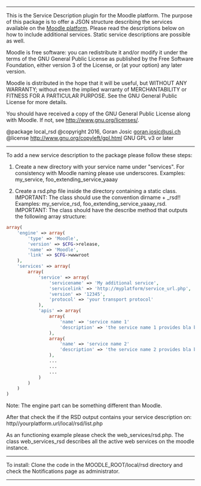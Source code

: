 *****************************************************************************
This is the Service Description plugin for the Moodle platform.
The purpose of this package is to offer a JSON structure describing
the services available on the [Moodle platform](http://www.moodle.org).
Please read the descriptions below on how to include additional
services. Static service descriptions are possible as well.

Moodle is free software: you can redistribute it and/or modify
it under the terms of the GNU General Public License as published by
the Free Software Foundation, either version 3 of the License, or
(at your option) any later version.

Moodle is distributed in the hope that it will be useful,
but WITHOUT ANY WARRANTY; without even the implied warranty of
MERCHANTABILITY or FITNESS FOR A PARTICULAR PURPOSE.  See the
GNU General Public License for more details.

You should have received a copy of the GNU General Public License
along with Moodle.  If not, see <http://www.gnu.org/licenses/>.


@package   local_rsd
@copyright 2016, Goran Josic <goran.josic@usi.ch>
@license   http://www.gnu.org/copyleft/gpl.html GNU GPL v3 or later
*****************************************************************************

To add a new service description to the package please follow these steps:

1. Create a new directory with your service name under "services".
   For consistency with Moodle naming please use underscores.
   Examples: my_service, foo_extending_service_yaaay

2. Create a rsd.php file inside the directory containing a static class.
   IMPORTANT: The class should use the convention dirname + _rsd!!
   Examples: my_service_rsd, foo_extending_service_yaaay_rsd.
   IMPORTANT: The class should have the describe method that outputs
   the following array structure:

```php
array(
	'engine' => array(
		'type' => 'Moodle',
		'version' => $CFG->release,
		'name' => 'Moodle',
		'link' => $CFG->wwwroot
	),
	'services' => array(
		array(
			'service' => array(
				'servicename' => 'My additional service',
				'servicelink' => 'http://myplatform/service_url.php',
				'version' => '12345',
				'protocol' => 'your transport protocol'
			),
			'apis' => array(
				array(
					'name' => 'service name 1'
					'description' => 'the service name 1 provides bla bla'
				),
				array(
					'name' => 'service name 2'
					'description' => 'the service name 2 provides bla bla'
				),
				...
				...
				...
			)
		)
	)
)
```

Note: The engine part can be something different than Moodle.

After that check the if the RSD output contains your service description
on: http//yourplatform.url/local/rsd/list.php

As an functioning example please check the web_services/rsd.php.
The class web_services_rsd describes all the active web services on the
moodle instance.

*****************************************************************************
To install: Clone the code in the MOODLE_ROOT/local/rsd directory and check
the Notifications page as administrator.

*****************************************************************************

